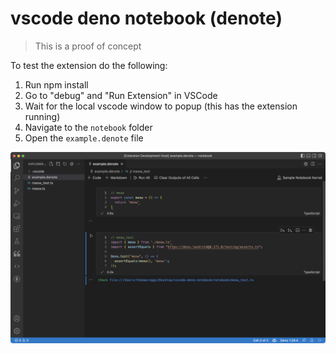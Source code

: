# vscode deno notebook (denote)

> This is a proof of concept

To test the extension do the following:

1. Run npm install
2. Go to "debug" and "Run Extension" in VSCode
3. Wait for the local vscode window to popup (this has the extension running) 
3. Navigate to the `notebook` folder
4. Open the `example.denote` file

![Screenshot](./screenshot/screenshot.png)